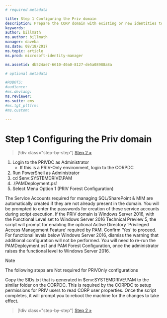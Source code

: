 ```yaml
---
# required metadata

title: Step 1 Configuring the Priv domain
description: Prepare the CORP domain with existing or new identities to be managed by Privileged Identity Manager using scripts
keywords:
author: billmath
ms.author: billmath
manager: daveba
ms.date: 08/18/2017
ms.topic: article
ms.prod: microsoft-identity-manager

ms.assetid: 4b524ae7-6610-40a0-8127-de5a08988a8a

# optional metadata

#ROBOTS:
#audience:
#ms.devlang:
ms.reviewer:
ms.suite: ems
#ms.tgt_pltfrm:
#ms.custom:

---
```

# Step 1 Configuring the Priv domain

> [!div class="step-by-step"]
> [Step 2 »](sp1-step2-configuring-corp-domain.md)

1. Login to the PRIVDC as Administrator
   * If this is a PRIV-Only environment, login to the CORPDC
2. Run PowerShell as Administrator
3. cd $env:SYSTEMDRIVE\PAM
4. .\PAMDeployment.ps1
5. Select Menu Option 1 (PRIV Forest Configuration)


The Service Accounts required for managing SQL/SharePoint & MIM are automatically created if they are not already present in the domain. You will be prompted to enter the passwords for creation of these service accounts during script execution.
If the PRIV domain is Windows Server 2016, with the Functional Level set to Windows Server 2016 Technical Preview 5, the script will prompt for enabling the optional Active Directory ‘Privileged Access Management Feature’ required by PAM. Confirm ‘Yes’ to proceed.
For functional levels below Windows Server 2016, dismiss the warning that additional configuration will not be performed. You will need to re-run the PAMDeployment.ps1 and PAM Forest Configuration, once the administrator raises the functional level to Windows Server 2016.

>[!NOTE]
>The following steps are Not required for PRIVOnly configurations

Copy the SIDs.txt that is generated in $env:SYSTEMDRIVE\PAM to the similar folder on the CORPDC. This is required by the CORPDC to setup permissions for PRIV users to read CORP user properties.
Once the script completes, it will prompt you to reboot the machine for the changes to take effect.

> [!div class="step-by-step"]
> [Step 2 »](sp1-step2-configuring-corp-domain.md)

